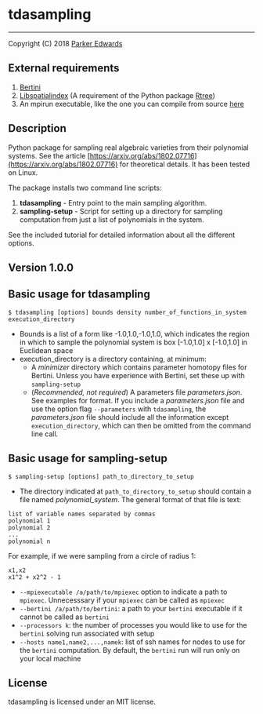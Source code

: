 # tdasampling
---

Copyright (C) 2018 [Parker Edwards](https://people.clas.ufl.edu/pedwards)


## External requirements 
1. [Bertini](https://bertini.nd.edu/)
2. [Libspatialindex](https://libspatialindex.github.io/) (A requirement of the Python package [Rtree](https://pypi.python.org/pypi/Rtree/))
3. An mpirun executable, like the one you can compile from source [here](https://www.open-mpi.org/software/ompi/v3.0/)


## Description

Python package for sampling real algebraic varieties from their polynomial systems. See the article [https://arxiv.org/abs/1802.07716](https://arxiv.org/abs/1802.07716) for theoretical details. It has been tested on Linux.

The package installs two command line scripts: 

1. **tdasampling** - Entry point to the main sampling algorithm. 
2. **sampling-setup** - Script for setting up a directory for sampling computation from just a list of polynomials in the system. 

See the included tutorial for detailed information about all the different options. 



## Version 1.0.0 

 
## Basic usage for tdasampling

``` shell
$ tdasampling [options] bounds density number_of_functions_in_system execution_directory

```

* Bounds is a list of a form like -1.0,1.0,-1.0,1.0, which indicates the region in which to sample the polynomial system is box [-1.0,1.0] x [-1.0,1.0] in Euclidean space
* execution_directory is a directory containing, at minimum: 
  * A *minimizer* directory which contains parameter homotopy files for Bertini. Unless you have experience with Bertini, set these up with `sampling-setup`
  * (*Recommended, not required*) A parameters file *parameters.json*. See examples for format. If you include a *parameters.json* file and use the option flag `--parameters` with `tdasampling`, the *parameters.json* file should include all the information except `execution_directory`, which can then be omitted from the command line call.



## Basic usage for sampling-setup
```shell
$ sampling-setup [options] path_to_directory_to_setup

``` 

* The directory indicated at `path_to_directory_to_setup` should contain a file named *polynomial_system*. The general format of that file is text: 

```
list of variable names separated by commas
polynomial 1
polynomial 2 
...
polynomial n
```

For example, if we were sampling from a circle of radius 1: 

```
x1,x2
x1^2 + x2^2 - 1

```
* `--mpiexecutable /a/path/to/mpiexec` option to indicate a path to `mpiexec`. Unnecesssary if your `mpiexec` can be called as `mpiexec`
* `--bertini /a/path/to/bertini`:  a path to your `bertini` executable if it cannot be called as `bertini`
* `--processors k`: the number of processes you would like to use for the `bertini` solving run associated with setup 
* `--hosts name1,name2,...,namek`: list of ssh names for nodes to use for the `bertini` computation. By default, the `bertini` run will run only on your local machine


## License
tdasampling is licensed under an MIT license. 
